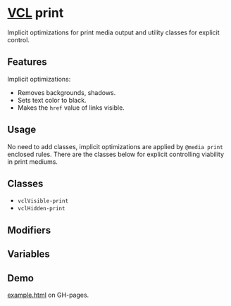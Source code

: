# [VCL](https://github.com/vcl/vcl/doc) print

Implicit optimizations for print media output and utility classes for explicit
control.

## Features

Implicit optimizations:

- Removes backgrounds, shadows.
- Sets text color to black.
- Makes the `href` value of links visible.

## Usage

No need to add classes, implicit optimizations are applied by `@media print`
enclosed rules. There are the classes below for explicit controlling viability
in print mediums.

## Classes

- `vclVisible-print`
- `vclHidden-print`

## Modifiers

## Variables

## Demo

[example.html](/demo/example.html) on GH-pages.
